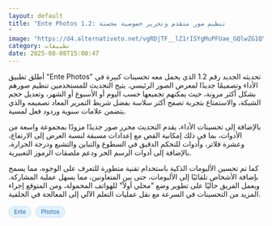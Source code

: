 ```yaml
---
layout: default
title: "Ente Photos 1.2: تنظيم صور متقدم وتحرير خصوصية محسنة
"
image: "https://d4.alternativeto.net/vgRDjTF__lZ1rISYgMuPFUae_GQlwZG1QYZ2IofS7sc/rs:fill:1520:760:0/g:ce:0:0/YWJzOi8vZGlzdC9jb250ZW50LzE3NTQ2NjU2MTEzOTMucG5n.png"
category: تطبيقات
date: 2025-08-08T15:00:47
---
```


أطلق تطبيق "Ente Photos" تحديثه الجديد رقم 1.2 الذي يحمل معه تحسينات كبيرة في الأداء وتصميمًا جديدًا لمعرض الصور الرئيسي. يتيح التحديث للمستخدمين تنظيم صورهم بشكل أكثر مرونة، حيث يمكنهم تجميعها حسب اليوم أو الأسبوع أو الشهر، وتعديل حجم الشبكة، والاستمتاع بتجربة تصفح أكثر سلاسة بفضل شريط التمرير المعاد تصميمه والذي يتضمن علامات سنوية وردود فعل لمسية.

بالإضافة إلى تحسينات الأداء، يقدم التحديث محرر صور جديدًا مزودًا بمجموعة واسعة من الأدوات، بما في ذلك إمكانية القص مع إعدادات مسبقة لنسبة العرض إلى الارتفاع، وعشرة فلاتر، وأدوات للتحكم الدقيق في السطوع والتباين والتشبع ودرجة الحرارة، بالإضافة إلى أدوات الرسم الحر ودعم ملصقات الرموز التعبيرية.

كما تم تحسين الألبومات الذكية باستخدام تقنية متطورة للتعرف على الوجوه، مما يسمح بإضافة الأشخاص تلقائيًا إلى الألبومات، حتى بين المتعاونين، مما يسهل عملية المشاركة. ويعمل الفريق حاليًا على تطوير وضع "محلي أولاً" للهواتف المحمولة، ومن المتوقع إجراء المزيد من التحسينات في السرعة مع نقل عمليات التعلم الآلي إلى المعالجة في الخلفية.

<div style="margin-top:2px; margin-bottom:2px;"><a href="https://bidjadraft.github.io/?query=Ente" style="background:#e3f2fd; color:#1565c0; font-size:80%; border-radius:12px; padding:3px 10px; margin:2px 4px 2px 0; display:inline-block; border:1px solid #bbdefb; text-decoration:none;">Ente</a> <a href="https://bidjadraft.github.io/?query=Photos" style="background:#e3f2fd; color:#1565c0; font-size:80%; border-radius:12px; padding:3px 10px; margin:2px 4px 2px 0; display:inline-block; border:1px solid #bbdefb; text-decoration:none;">Photos</a></div><br><br>
